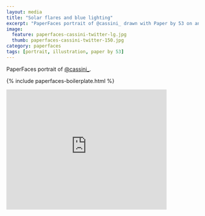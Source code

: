 ```yaml
---
layout: media
title: "Solar flares and blue lighting"
excerpt: "PaperFaces portrait of @cassini_ drawn with Paper by 53 on an iPad."
image: 
  feature: paperfaces-cassini-twitter-lg.jpg
  thumb: paperfaces-cassini-twitter-150.jpg
category: paperfaces
tags: [portrait, illustration, paper by 53]
---
```


PaperFaces portrait of [@cassini_](http://twitter.com/cassini_).

{% include paperfaces-boilerplate.html %}

<iframe width="420" height="315" src="http://www.youtube.com/embed/suObiibat7A" frameborder="0"> </iframe>